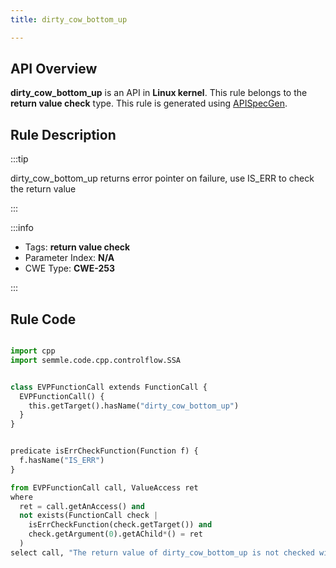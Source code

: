 ```yaml
---
title: dirty_cow_bottom_up

---
```



## API Overview
**dirty_cow_bottom_up** is an API in **Linux kernel**. This rule belongs to the **return value check** type. This rule is generated using [APISpecGen](../../tools/APISpecGen).
## Rule Description

:::tip

dirty_cow_bottom_up returns error pointer on failure, use IS_ERR to check the return value

:::

:::info

- Tags: **return value check**
- Parameter Index: **N/A**
- CWE Type: **CWE-253**

:::

## Rule Code
```python

import cpp
import semmle.code.cpp.controlflow.SSA


class EVPFunctionCall extends FunctionCall {
  EVPFunctionCall() {
    this.getTarget().hasName("dirty_cow_bottom_up")
  }
}


predicate isErrCheckFunction(Function f) {
  f.hasName("IS_ERR") 
}

from EVPFunctionCall call, ValueAccess ret
where
  ret = call.getAnAccess() and
  not exists(FunctionCall check |
    isErrCheckFunction(check.getTarget()) and
    check.getArgument(0).getAChild*() = ret
  )
select call, "The return value of dirty_cow_bottom_up is not checked with IS_ERR."
    
```